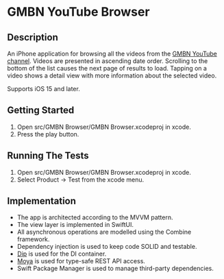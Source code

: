 # GMBN YouTube Browser

## Description

An iPhone application for browsing all the videos from the [GMBN YouTube channel](https://www.youtube.com/c/gmbn).  Videos are presented in ascending date order.  Scrolling to the bottom of the list causes the next page of results to load.  Tapping on a video shows a detail view with more information about the selected video.

Supports iOS 15 and later.

## Getting Started

1. Open src/GMBN Browser/GMBN Browser.xcodeproj in xcode.
2. Press the play button.

## Running The Tests

1. Open src/GMBN Browser/GMBN Browser.xcodeproj in xcode.
2. Select Product -> Test from the xcode menu.

## Implementation

* The app is architected according to the MVVM pattern.
* The view layer is implemented in SwiftUI.
* All asynchronous operations are modelled using the Combine framework.
* Dependency injection is used to keep code SOLID and testable.
* [Dip](https://github.com/AliSoftware/Dip) is used for the DI container.
* [Moya](https://github.com/Moya/Moya) is used for type-safe REST API access.
* Swift Package Manager is used to manage third-party dependencies.